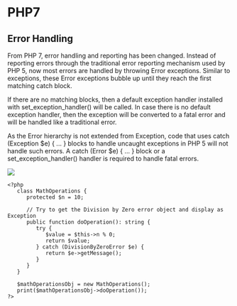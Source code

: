 # PHP7
## Error Handling
From PHP 7, error handling and reporting has been changed. Instead of reporting errors through the traditional error reporting mechanism used by PHP 5, now most errors are handled by throwing Error exceptions. Similar to exceptions, these Error exceptions bubble up until they reach the first matching catch block. 

If there are no matching blocks, then a default exception handler installed with set_exception_handler() will be called. In case there is no default exception handler, then the exception will be converted to a fatal error and will be handled like a traditional error.

As the Error hierarchy is not extended from Exception, code that uses catch (Exception $e) { ... } blocks to handle uncaught exceptions in PHP 5 will not handle such errors. A catch (Error $e) { ... } block or a set_exception_handler() handler is required to handle fatal errors.

[<img src="https://www.tutorialspoint.com/php7/images/exception_hierarchy.jpg">]()

```
<?php
   class MathOperations {
      protected $n = 10;

      // Try to get the Division by Zero error object and display as Exception
      public function doOperation(): string {
         try {
            $value = $this->n % 0;
            return $value;
         } catch (DivisionByZeroError $e) {
            return $e->getMessage();
         }
      }
   }

   $mathOperationsObj = new MathOperations();
   print($mathOperationsObj->doOperation());
?>
```
